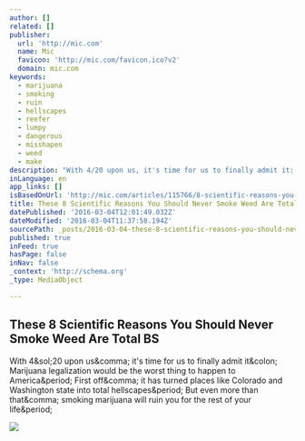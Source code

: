 ```yaml
---
author: []
related: []
publisher:
  url: 'http://mic.com'
  name: Mic
  favicon: 'http://mic.com/favicon.ico?v2'
  domain: mic.com
keywords:
  - marijuana
  - smoking
  - ruin
  - hellscapes
  - reefer
  - lumpy
  - dangerous
  - misshapen
  - weed
  - make
description: "With 4/20 upon us, it's time for us to finally admit it: Marijuana legalization would be the worst thing to happen to America. First off, it has turned places like Colorado and Washington state into total hellscapes. But even more than that, smoking marijuana will ruin you for the rest of your life."
inLanguage: en
app_links: []
isBasedOnUrl: 'http://mic.com/articles/115766/8-scientific-reasons-you-should-never-smoke-weed#.WerQdF5jx'
title: These 8 Scientific Reasons You Should Never Smoke Weed Are Total BS
datePublished: '2016-03-04T12:01:49.032Z'
dateModified: '2016-03-04T11:37:58.194Z'
sourcePath: _posts/2016-03-04-these-8-scientific-reasons-you-should-never-smoke-weed-are-t.md
published: true
inFeed: true
hasPage: false
inNav: false
_context: 'http://schema.org'
_type: MediaObject

---
```

<article style=""><h1>These 8 Scientific Reasons You Should Never Smoke Weed Are Total BS</h1><p>With 4&amp;sol;20 upon us&amp;comma; it's time for us to finally admit it&amp;colon; Marijuana legalization would be the worst thing to happen to America&amp;period; First off&amp;comma; it has turned places like Colorado and Washington state into total hellscapes&amp;period; But even more than that&amp;comma; smoking marijuana will ruin you for the rest of your life&amp;period;</p><img src="http://images.mic.com/5hjpr8bhvsib2xh5lvask8qcvg6gz69jaqtaglfu1lob6zkq4gbft2o7l2tlcdd9.jpg" /></article>